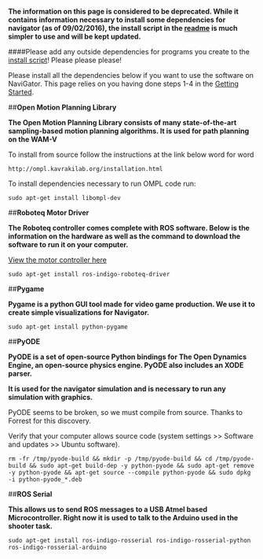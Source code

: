 **The information on this page is considered to be deprecated. While it contains information necessary to install some dependencies for navigator (as of 09/02/2016), the install script in the [readme](https://github.com/uf-mil/Navigator/blob/master/readme.md) is much simpler to use and will be kept updated.**

####Please add any outside dependencies for programs you create to the [install script](https://github.com/uf-mil/Navigator/blob/master/install.sh)! Please please please!

Please install all the dependencies below if you want to use the software on NaviGator. This page relies on you having done steps 1-4 in the [Getting Started](https://github.com/uf-mil/Navigator/wiki/Getting-started).

##**Open Motion Planning Library**

**The Open Motion Planning Library consists of many state-of-the-art sampling-based motion planning algorithms. It is used for path planning on the WAM-V**

To install from source follow the instructions at the link below word for word

    http://ompl.kavrakilab.org/installation.html

To install dependencies necessary to run OMPL code run:

    sudo apt-get install libompl-dev


##**Roboteq Motor Driver**

**The Roboteq controller comes complete with ROS software. Below is the information on the hardware as well as the command to download the software to run it on your computer.**

[View the motor controller here](http://www.roboteq.com/index.php/roboteq-products-and-services/brushless-dc-motor-controllers/mbl1660-detail)

    sudo apt-get install ros-indigo-roboteq-driver

##**Pygame**

**Pygame is a python GUI tool made for video game production. We use it to create simple visualizations for Navigator.**


    sudo apt-get install python-pygame

##**PyODE**

**PyODE is a set of open-source Python bindings for The Open Dynamics Engine, an open-source physics engine. PyODE also includes an XODE parser.**

**It is used for the navigator simulation and is necessary to run any simulation with graphics.**

PyODE seems to be broken, so we must compile from source. Thanks to Forrest for this discovery.

Verify that your computer allows source code (system settings >> Software and updates >> Ubuntu software).

    rm -fr /tmp/pyode-build && mkdir -p /tmp/pyode-build && cd /tmp/pyode-build && sudo apt-get build-dep -y python-pyode && sudo apt-get remove -y python-pyode && apt-get source --compile python-pyode && sudo dpkg -i python-pyode_*.deb

##**ROS Serial**

**This allows us to send ROS messages to a USB Atmel based Microcontroller. Right now it is used to talk to the Arduino used in the shooter task.**

    sudo apt-get install ros-indigo-rosserial ros-indigo-rosserial-python ros-indigo-rosserial-arduino

